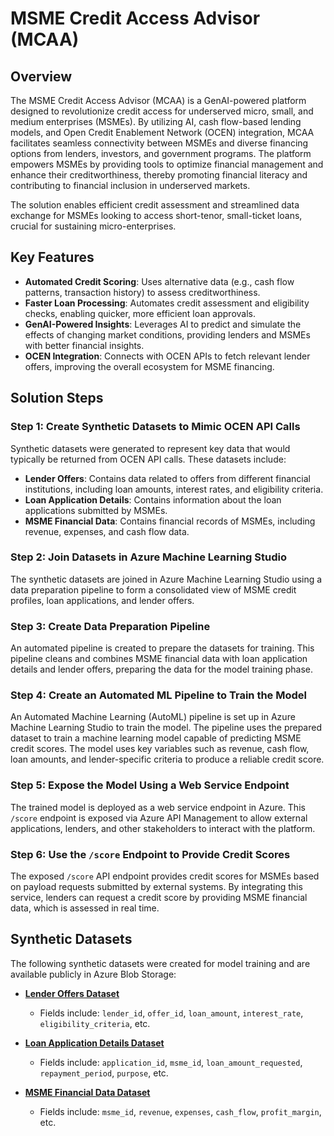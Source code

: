 # MSME Credit Access Advisor (MCAA)

## Overview
The MSME Credit Access Advisor (MCAA) is a GenAI-powered platform designed to revolutionize credit access for underserved micro, small, and medium enterprises (MSMEs). By utilizing AI, cash flow-based lending models, and Open Credit Enablement Network (OCEN) integration, MCAA facilitates seamless connectivity between MSMEs and diverse financing options from lenders, investors, and government programs. The platform empowers MSMEs by providing tools to optimize financial management and enhance their creditworthiness, thereby promoting financial literacy and contributing to financial inclusion in underserved markets.

The solution enables efficient credit assessment and streamlined data exchange for MSMEs looking to access short-tenor, small-ticket loans, crucial for sustaining micro-enterprises.

## Key Features
- **Automated Credit Scoring**: Uses alternative data (e.g., cash flow patterns, transaction history) to assess creditworthiness.
- **Faster Loan Processing**: Automates credit assessment and eligibility checks, enabling quicker, more efficient loan approvals.
- **GenAI-Powered Insights**: Leverages AI to predict and simulate the effects of changing market conditions, providing lenders and MSMEs with better financial insights.
- **OCEN Integration**: Connects with OCEN APIs to fetch relevant lender offers, improving the overall ecosystem for MSME financing.

## Solution Steps

### Step 1: Create Synthetic Datasets to Mimic OCEN API Calls
Synthetic datasets were generated to represent key data that would typically be returned from OCEN API calls. These datasets include:

- **Lender Offers**: Contains data related to offers from different financial institutions, including loan amounts, interest rates, and eligibility criteria.
- **Loan Application Details**: Contains information about the loan applications submitted by MSMEs.
- **MSME Financial Data**: Contains financial records of MSMEs, including revenue, expenses, and cash flow data.

### Step 2: Join Datasets in Azure Machine Learning Studio
The synthetic datasets are joined in Azure Machine Learning Studio using a data preparation pipeline to form a consolidated view of MSME credit profiles, loan applications, and lender offers.

### Step 3: Create Data Preparation Pipeline
An automated pipeline is created to prepare the datasets for training. This pipeline cleans and combines MSME financial data with loan application details and lender offers, preparing the data for the model training phase.

### Step 4: Create an Automated ML Pipeline to Train the Model
An Automated Machine Learning (AutoML) pipeline is set up in Azure Machine Learning Studio to train the model. The pipeline uses the prepared dataset to train a machine learning model capable of predicting MSME credit scores. The model uses key variables such as revenue, cash flow, loan amounts, and lender-specific criteria to produce a reliable credit score.

### Step 5: Expose the Model Using a Web Service Endpoint
The trained model is deployed as a web service endpoint in Azure. This `/score` endpoint is exposed via Azure API Management to allow external applications, lenders, and other stakeholders to interact with the platform.

### Step 6: Use the `/score` Endpoint to Provide Credit Scores
The exposed `/score` API endpoint provides credit scores for MSMEs based on payload requests submitted by external systems. By integrating this service, lenders can request a credit score by providing MSME financial data, which is assessed in real time.

## Synthetic Datasets
The following synthetic datasets were created for model training and are available publicly in Azure Blob Storage:

- **[Lender Offers Dataset](https://mlwrkspace0588948531.blob.core.windows.net/azureml-blobstore-e116aaf3-01f1-4910-8310-213c06e0e330/UI/2024-10-03_025604_UTC/lender_offers.csv)**
  - Fields include: `lender_id`, `offer_id`, `loan_amount`, `interest_rate`, `eligibility_criteria`, etc.

- **[Loan Application Details Dataset](https://mlwrkspace0588948531.blob.core.windows.net/azureml-blobstore-e116aaf3-01f1-4910-8310-213c06e0e330/UI/2024-10-03_025526_UTC/loan_application_details.csv)**
  - Fields include: `application_id`, `msme_id`, `loan_amount_requested`, `repayment_period`, `purpose`, etc.

- **[MSME Financial Data Dataset](https://mlwrkspace0588948531.blob.core.windows.net/azureml-blobstore-e116aaf3-01f1-4910-8310-213c06e0e330/UI/2024-10-03_025432_UTC/msme_financial_data.csv)**
  - Fields include: `msme_id`, `revenue`, `expenses`, `cash_flow`, `profit_margin`, etc.
